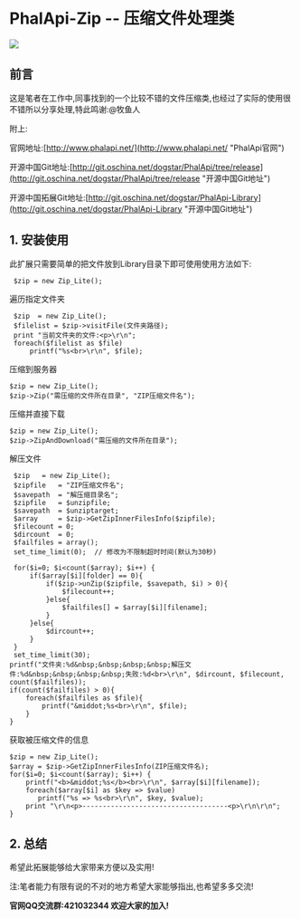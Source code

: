 # PhalApi-Zip -- 压缩文件处理类

![](http://webtools.qiniudn.com/master-LOGO-20150410_50.jpg)

## 前言

这是笔者在工作中,同事找到的一个比较不错的文件压缩类,也经过了实际的使用很不错所以分享处理,特此鸣谢:@牧鱼人

附上:

官网地址:[http://www.phalapi.net/](http://www.phalapi.net/ "PhalApi官网")

开源中国Git地址:[http://git.oschina.net/dogstar/PhalApi/tree/release](http://git.oschina.net/dogstar/PhalApi/tree/release "开源中国Git地址")

开源中国拓展Git地址:[http://git.oschina.net/dogstar/PhalApi-Library](http://git.oschina.net/dogstar/PhalApi-Library "开源中国Git地址")


## 1. 安装使用

此扩展只需要简单的把文件放到Library目录下即可使用使用方法如下:

     $zip = new Zip_Lite();


遍历指定文件夹
    
     $zip  = new Zip_Lite();
     $filelist = $zip->visitFile(文件夹路径);
     print "当前文件夹的文件:<p>\r\n";
     foreach($filelist as $file)
         printf("%s<br>\r\n", $file);
         
压缩到服务器

    $zip = new Zip_Lite();
    $zip->Zip("需压缩的文件所在目录", "ZIP压缩文件名");
    
    
压缩并直接下载
    
    $zip = new Zip_Lite();
    $zip->ZipAndDownload("需压缩的文件所在目录");
        
        
        
解压文件
    
     $zip   = new Zip_Lite();
     $zipfile   = "ZIP压缩文件名";
     $savepath  = "解压缩目录名";
     $zipfile   = $unzipfile;
     $savepath  = $unziptarget;
     $array     = $zip->GetZipInnerFilesInfo($zipfile);
     $filecount = 0;
     $dircount  = 0;
     $failfiles = array();
     set_time_limit(0);  // 修改为不限制超时时间(默认为30秒)
    
     for($i=0; $i<count($array); $i++) {
         if($array[$i][folder] == 0){
             if($zip->unZip($zipfile, $savepath, $i) > 0){
                 $filecount++;
             }else{
                 $failfiles[] = $array[$i][filename];
             }
         }else{
             $dircount++;
         }
     }
     set_time_limit(30);
    printf("文件夹:%d&nbsp;&nbsp;&nbsp;&nbsp;解压文件:%d&nbsp;&nbsp;&nbsp;&nbsp;失败:%d<br>\r\n", $dircount, $filecount, count($failfiles));
    if(count($failfiles) > 0){
        foreach($failfiles as $file){
            printf("&middot;%s<br>\r\n", $file);
        }
    }
            
            
            
获取被压缩文件的信息
        
    $zip = new Zip_Lite();
    $array = $zip->GetZipInnerFilesInfo(ZIP压缩文件名);
    for($i=0; $i<count($array); $i++) {
        printf("<b>&middot;%s</b><br>\r\n", $array[$i][filename]);
        foreach($array[$i] as $key => $value)
           printf("%s => %s<br>\r\n", $key, $value);
        print "\r\n<p>------------------------------------<p>\r\n\r\n";
    }
    
        
## 2. 总结

希望此拓展能够给大家带来方便以及实用!

注:笔者能力有限有说的不对的地方希望大家能够指出,也希望多多交流!

**官网QQ交流群:421032344  欢迎大家的加入!**
